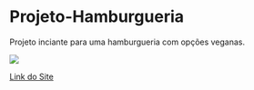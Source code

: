 <h1>Projeto-Hamburgueria</h1>

<p>Projeto inciante para uma hamburgueria com opções veganas.</p>

<img src="https://1drv.ms/i/c/8f94c5a52ce4662f/EZFH2M6SCABAu6byIaFPUn4BDrvjerYhY8fdM8SlA1My0A?e=nrYSJa">

<a href="https://leonardochvs.github.io/PROJETO---BURGER/">Link do Site</a>
